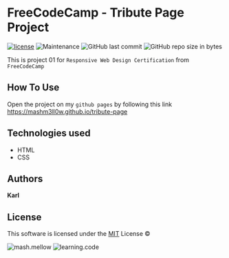 # **FreeCodeCamp - Tribute Page Project**



[![license](https://img.shields.io/github/license/mashm3ll0w/tribute-page.svg)](tps://github.com/mashm3ll0w/tribute-page/blob/master/LICENSE.md) ![Maintenance](https://img.shields.io/maintenance/no/2019.svg) ![GitHub last commit](https://img.shields.io/github/last-commit/mashm3ll0w/tribute-page.svg) ![GitHub repo size in bytes](https://img.shields.io/github/repo-size/mashm3ll0w/tribute-page.svg)



This is project 01 for ``Responsive Web Design Certification`` from ``FreeCodeCamp``


## How To Use
Open the project on my ``github pages`` by following this link https://mashm3ll0w.github.io/tribute-page


##  Technologies used
* HTML
* CSS


## Authors

**Karl**


## License
This software is licensed under the [MIT](https://github.com/mashm3ll0w/tribute-page/blob/master/LICENSE.md) License ©

  ![mash.mellow](https://img.shields.io/badge/%3C%2F%3E%20with%20%E2%99%A5%20by-mash.mellow-%23e30000.svg) ![learning.code](https://img.shields.io/badge/code-robot-success.svg)
